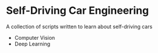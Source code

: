 # Self-Driving Car Engineering
A collection of scripts written to learn about self-driving cars

- Computer Vision
- Deep Learning
